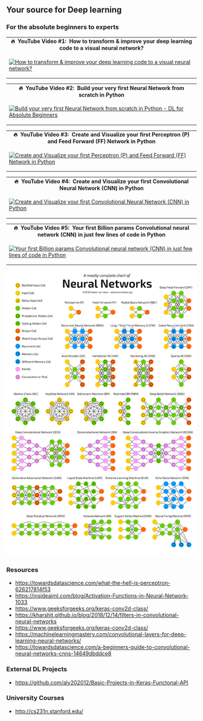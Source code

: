## Your source for Deep learning ## 
### For the absolute beginners to experts ###

<table class="table table-striped table-bordered table-vcenter">
    <tr>
        <td align="center"><b>🔥&nbsp; YouTube Video #1:&nbsp; How to transform & improve your deep learning code to a visual neural network?</b></td>
    </tr>
    <tr>
        <td>
            <div>
                
[![How to transform & improve your deep learning code to a visual neural network?](https://img.youtube.com/vi/VewDN_riENw/0.jpg)](https://www.youtube.com/watch?v=VewDN_riENw)

  </tr>
</table>

    
<table class="table table-striped table-bordered table-vcenter">
    <tr>
        <td align="center"><b>🔥&nbsp; YouTube Video #2:&nbsp; Build your very first Neural Network from scratch in Python</b></td>
    </tr>
    <tr>
        <td>
            <div>
                
[![Build your very first Neural Network from scratch in Python -  DL for Absolute Beginners](https://img.youtube.com/vi/lnkqiJ1wOfI/0.jpg)](https://www.youtube.com/watch?v=lnkqiJ1wOfI)

  </tr>
</table>

 
<table class="table table-striped table-bordered table-vcenter">
    <tr>
        <td align="center"><b>🔥&nbsp; YouTube Video #3:&nbsp; Create and Visualize your first Perceptron (P) and  Feed Forward (FF) Network in Python</b></td>
    </tr>
    <tr>
        <td>
            <div>
                
[![Create and Visualize your first Perceptron (P) and  Feed Forward (FF) Network in Python](https://img.youtube.com/vi/oBsCDawNV1o/0.jpg)](https://youtu.be/oBsCDawNV1o)

  </tr>
</table>
    
<table class="table table-striped table-bordered table-vcenter">
    <tr>
        <td align="center"><b>🔥&nbsp; YouTube Video #4:&nbsp; Create and Visualize your first Convolutional Neural Network (CNN) in Python</b></td>
    </tr>
    <tr>
        <td>
            <div>
                
[![Create and Visualize your first Convolutional Neural Network (CNN) in Python](https://img.youtube.com/vi/1Ckh6Dd3S7g/0.jpg)](https://youtu.be/1Ckh6Dd3S7g)

  </tr>
</table>
    
    
<table class="table table-striped table-bordered table-vcenter">
    <tr>
        <td align="center"><b>🔥&nbsp; YouTube Video #5:&nbsp; Your first Billion params Convolutional neural network (CNN) in just few lines of code in Python</b></td>
    </tr>
    <tr>
        <td>
            <div>
                
[![Your first Billion params Convolutional neural network (CNN) in just few lines of code in Python](https://img.youtube.com/vi/rzL4e-sT-RU/0.jpg)](https://youtu.be/rzL4e-sT-RU)

  </tr>
</table>

![Neural Networks](https://github.com/prodramp/python-projects/blob/main/deeplearning/neural-networks.png?raw=true)


### Resources ###
- https://towardsdatascience.com/what-the-hell-is-perceptron-626217814f53
- https://insideaiml.com/blog/Activation-Functions-in-Neural-Network-1033
- https://www.geeksforgeeks.org/keras-conv2d-class/
- https://kharshit.github.io/blog/2018/12/14/filters-in-convolutional-neural-networks
- https://www.geeksforgeeks.org/keras-conv2d-class/
- https://machinelearningmastery.com/convolutional-layers-for-deep-learning-neural-networks/
- https://towardsdatascience.com/a-beginners-guide-to-convolutional-neural-networks-cnns-14649dbddce8
    
### External DL Projects ###
- https://github.com/aly202012/Basic-Projects-in-Keras-Functonal-API
    
    
### University Courses ###
- http://cs231n.stanford.edu/
